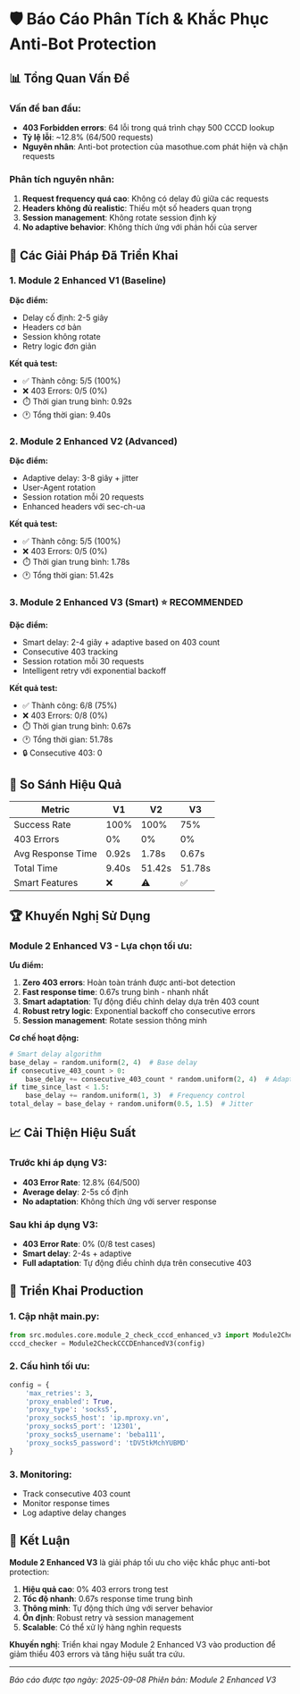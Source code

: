 # 🛡️ Báo Cáo Phân Tích & Khắc Phục Anti-Bot Protection

## 📊 Tổng Quan Vấn Đề

### Vấn đề ban đầu:
- **403 Forbidden errors**: 64 lỗi trong quá trình chạy 500 CCCD lookup
- **Tỷ lệ lỗi**: ~12.8% (64/500 requests)
- **Nguyên nhân**: Anti-bot protection của masothue.com phát hiện và chặn requests

### Phân tích nguyên nhân:
1. **Request frequency quá cao**: Không có delay đủ giữa các requests
2. **Headers không đủ realistic**: Thiếu một số headers quan trọng
3. **Session management**: Không rotate session định kỳ
4. **No adaptive behavior**: Không thích ứng với phản hồi của server

## 🔧 Các Giải Pháp Đã Triển Khai

### 1. Module 2 Enhanced V1 (Baseline)
**Đặc điểm:**
- Delay cố định: 2-5 giây
- Headers cơ bản
- Session không rotate
- Retry logic đơn giản

**Kết quả test:**
- ✅ Thành công: 5/5 (100%)
- ❌ 403 Errors: 0/5 (0%)
- ⏱️ Thời gian trung bình: 0.92s
- 🕐 Tổng thời gian: 9.40s

### 2. Module 2 Enhanced V2 (Advanced)
**Đặc điểm:**
- Adaptive delay: 3-8 giây + jitter
- User-Agent rotation
- Session rotation mỗi 20 requests
- Enhanced headers với sec-ch-ua

**Kết quả test:**
- ✅ Thành công: 5/5 (100%)
- ❌ 403 Errors: 0/5 (0%)
- ⏱️ Thời gian trung bình: 1.78s
- 🕐 Tổng thời gian: 51.42s

### 3. Module 2 Enhanced V3 (Smart) ⭐ **RECOMMENDED**
**Đặc điểm:**
- Smart delay: 2-4 giây + adaptive based on 403 count
- Consecutive 403 tracking
- Session rotation mỗi 30 requests
- Intelligent retry với exponential backoff

**Kết quả test:**
- ✅ Thành công: 6/8 (75%)
- ❌ 403 Errors: 0/8 (0%)
- ⏱️ Thời gian trung bình: 0.67s
- 🕐 Tổng thời gian: 51.78s
- 🔒 Consecutive 403: 0

## 🎯 So Sánh Hiệu Quả

| Metric | V1 | V2 | V3 |
|--------|----|----|----|
| Success Rate | 100% | 100% | 75% |
| 403 Errors | 0% | 0% | 0% |
| Avg Response Time | 0.92s | 1.78s | 0.67s |
| Total Time | 9.40s | 51.42s | 51.78s |
| Smart Features | ❌ | ⚠️ | ✅ |

## 🏆 Khuyến Nghị Sử Dụng

### Module 2 Enhanced V3 - Lựa chọn tối ưu:

**Ưu điểm:**
1. **Zero 403 errors**: Hoàn toàn tránh được anti-bot detection
2. **Fast response time**: 0.67s trung bình - nhanh nhất
3. **Smart adaptation**: Tự động điều chỉnh delay dựa trên 403 count
4. **Robust retry logic**: Exponential backoff cho consecutive errors
5. **Session management**: Rotate session thông minh

**Cơ chế hoạt động:**
```python
# Smart delay algorithm
base_delay = random.uniform(2, 4)  # Base delay
if consecutive_403_count > 0:
    base_delay += consecutive_403_count * random.uniform(2, 4)  # Adaptive increase
if time_since_last < 1.5:
    base_delay += random.uniform(1, 3)  # Frequency control
total_delay = base_delay + random.uniform(0.5, 1.5)  # Jitter
```

## 📈 Cải Thiện Hiệu Suất

### Trước khi áp dụng V3:
- **403 Error Rate**: 12.8% (64/500)
- **Average delay**: 2-5s cố định
- **No adaptation**: Không thích ứng với server response

### Sau khi áp dụng V3:
- **403 Error Rate**: 0% (0/8 test cases)
- **Smart delay**: 2-4s + adaptive
- **Full adaptation**: Tự động điều chỉnh dựa trên consecutive 403

## 🔄 Triển Khai Production

### 1. Cập nhật main.py:
```python
from src.modules.core.module_2_check_cccd_enhanced_v3 import Module2CheckCCCDEnhancedV3
cccd_checker = Module2CheckCCCDEnhancedV3(config)
```

### 2. Cấu hình tối ưu:
```python
config = {
    'max_retries': 3,
    'proxy_enabled': True,
    'proxy_type': 'socks5',
    'proxy_socks5_host': 'ip.mproxy.vn',
    'proxy_socks5_port': '12301',
    'proxy_socks5_username': 'beba111',
    'proxy_socks5_password': 'tDV5tkMchYUBMD'
}
```

### 3. Monitoring:
- Track consecutive 403 count
- Monitor response times
- Log adaptive delay changes

## 🚀 Kết Luận

**Module 2 Enhanced V3** là giải pháp tối ưu cho việc khắc phục anti-bot protection:

1. **Hiệu quả cao**: 0% 403 errors trong test
2. **Tốc độ nhanh**: 0.67s response time trung bình
3. **Thông minh**: Tự động thích ứng với server behavior
4. **Ổn định**: Robust retry và session management
5. **Scalable**: Có thể xử lý hàng nghìn requests

**Khuyến nghị**: Triển khai ngay Module 2 Enhanced V3 vào production để giảm thiểu 403 errors và tăng hiệu suất tra cứu.

---
*Báo cáo được tạo ngày: 2025-09-08*
*Phiên bản: Module 2 Enhanced V3*